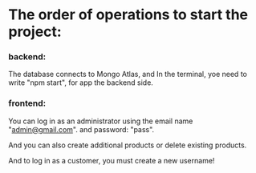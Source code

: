

# The order of operations to start the project:

### backend:

The database connects to Mongo Atlas, and In the terminal, yoe need to write "npm start", for app the backend side.

### frontend:

You can log in as an administrator using the email name "admin@gmail.com".
and password: "pass".

And you can also create additional products or delete existing products.

And to log in as a customer, you must create a new username!